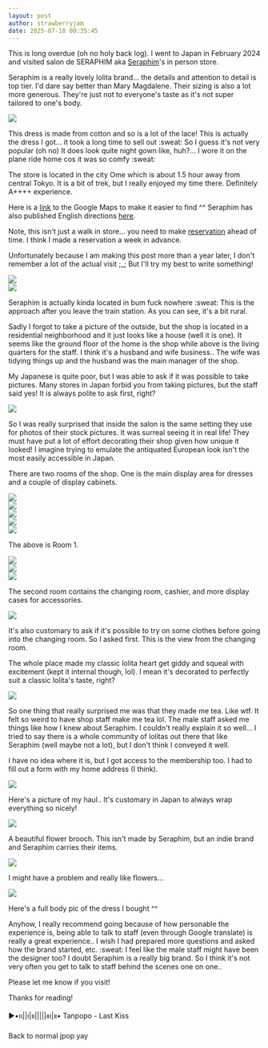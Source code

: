 ```yaml
---
layout: post
author: strawberryjam
date: 2025-07-18 00:35:45
---
```

<p>This is long overdue (oh no holy back log). I went to Japan in February 2024 and visited salon de SERAPHIM aka <a href="https://seraphim.shop-pro.jp/">Seraphim</a>'s in person store.</p>
<p>Seraphim is a really lovely lolita brand... the details and attention to detail is top tier. I'd dare say better than Mary Magdalene. Their sizing is also a lot more generous. They're just not to everyone's taste as it's not super tailored to one's body.</p>
<img src="/assets/seraphim/179913171.jpg"  class="img-rounded img-responsive center-block" style="max-height: 55%; max-width: 55%;">
<p>This dress is made from cotton and so is a lot of the lace! This is actually the dress I got... it took a long time to sell out :sweat: So I guess it's not very popular (oh no) It does look quite night gown like, huh?... I wore it on the plane ride home cos it was so comfy :sweat:</p>

<p>The store is located in the city Ome which is about 1.5 hour away from central Tokyo. It is a bit of trek, but I really enjoyed my time there. Definitely A++++ experience.</p> 
<p>Here is a <a href="https://maps.app.goo.gl/Fe5iVDE6SkWeUmie9">link</a> to the Google Maps to make it easier to find ^^ Seraphim has also published English directions <a href="https://www.k-seraphim.com/09/shop/seraphim_shop/ssroute.html">here</a>.</p>
<p>Note, this isn't just a walk in store... you need to make <a href="https://www.k-seraphim.com/09/navishop.html">reservation</a> ahead of time. I think I made a reservation a week in advance.</p>
<p>Unfortunately because I am making this post more than a year later, I don't remember a lot of the actual visit ;_; But I'll try my best to write something!</p>


<table class="table">
<tr>
<img src="/assets/seraphim/IMG_0290.jpg" class="img-rounded img-responsive center-block" style="max-height: 55%; max-width: 55%;"><br>
<img src="/assets/seraphim/IMG_0291.jpg" class="img-rounded img-responsive center-block" style="max-height: 55%; max-width: 55%;"><br>
<p>Seraphim is actually kinda located in bum fuck nowhere :sweat: This is the approach after you leave the train station. As you can see, it's a bit rural.</p>
<p>Sadly I forgot to take a picture of the outside, but the shop is located in a residential neighborhood and it just looks like a house (well it is one). It seems like the ground floor of the home is the shop while above is the living quarters for the staff. I think it's a husband and wife business.. The wife was tidying things up and the husband was the main manager of the shop.</p>
<p>My Japanese is quite poor, but I was able to ask if it was possible to take pictures. Many stores in Japan forbid you from taking pictures, but the staff said yes! It is always polite to ask first, right?</p>

<img src="/assets/seraphim/IMG_0293.jpg" class="img-rounded img-responsive center-block" style="max-height: 55%; max-width: 55%;"><br>
<p>So I was really surprised that inside the salon is the same setting they use for photos of their stock pictures. It was surreal seeing it in real life! They must have put a lot of effort decorating their shop given how unique it looked! I imagine trying to emulate the antiquated European look isn't the most easily accessible in Japan.</p>

<p>There are two rooms of the shop. One is the main display area for dresses and a couple of display cabinets.</p>
<img src="/assets/seraphim/IMG_0294.jpg" class="img-rounded img-responsive center-block" style="max-height: 55%; max-width: 55%;"><br>
<img src="/assets/seraphim/IMG_0295.jpg" class="img-rounded img-responsive center-block" style="max-height: 55%; max-width: 55%;"><br>
<img src="/assets/seraphim/IMG_0296.jpg" class="img-rounded img-responsive center-block" style="max-height: 55%; max-width: 55%;"><br>
<img src="/assets/seraphim/IMG_0297.jpg" class="img-rounded img-responsive center-block" style="max-height: 55%; max-width: 55%;"><br>
<img src="/assets/seraphim/IMG_0298.jpg" class="img-rounded img-responsive center-block" style="max-height: 55%; max-width: 55%;"><br>
<p>The above is Room 1.</p>

<img src="/assets/seraphim/IMG_0299.jpg" class="img-rounded img-responsive center-block" style="max-height: 55%; max-width: 55%;"><br>
<img src="/assets/seraphim/IMG_0300.jpg" class="img-rounded img-responsive center-block" style="max-height: 55%; max-width: 55%;"><br>
<img src="/assets/seraphim/IMG_0301.jpg" class="img-rounded img-responsive center-block" style="max-height: 55%; max-width: 55%;"><br>
<p>The second room contains the changing room, cashier, and more display cases for accessories.</p>

<img src="/assets/seraphim/IMG_0292.jpg" class="img-rounded img-responsive center-block" style="max-height: 55%; max-width: 55%;"><br>
<p>It's also customary to ask if it's possible to try on some clothes before going into the changing room. So I asked first. This is the view from the changing room.</p>
<p>The whole place made my classic lolita heart get giddy and squeal with excitement (kept it internal though, lol). I mean it's decorated to perfectly suit a classic lolita's taste, right?</p>

<img src="/assets/seraphim/IMG_0302.jpg" class="img-rounded img-responsive center-block" style="max-height: 55%; max-width: 55%;"><br>
<p>So one thing that really surprised me was that they made me tea. Like wtf. It felt so weird to have shop staff make me tea lol. The male staff asked me things like how I knew about Seraphim. I couldn't really explain it so well... I tried to say there is a whole community of lolitas out there that like Seraphim (well maybe not a lot), but I don't think I conveyed it well.</p>
<p>I have no idea where it is, but I got access to the membership too. I had to fill out a form with my home address (I think).</p>

<img src="/assets/seraphim/IMG_0310.jpg" class="img-rounded img-responsive center-block" style="max-height: 55%; max-width: 55%;"><br>
<p>Here's a picture of my haul.. It's customary in Japan to always wrap everything so nicely!</p>

<img src="/assets/seraphim/IMG_0311.jpg" class="img-rounded img-responsive center-block" style="max-height: 55%; max-width: 55%;"><br>
<p>A beautiful flower brooch. This isn't made by Seraphim, but an indie brand and Seraphim carries their items.</p>
<img src="/assets/seraphim/IMG_0314.jpg" class="img-rounded img-responsive center-block" style="max-height: 55%; max-width: 55%;"><br>
<p>I might have a problem and really like flowers...</p>

<img src="/assets/seraphim/IMG_0312.jpg" class="img-rounded img-responsive center-block" style="max-height: 55%; max-width: 55%;"><br>
<p>Here's a full body pic of the dress I bought ^^</p>

<p>Anyhow, I really recommend going because of how personable the experience is, being able to talk to staff (even through Google translate) is really a great experience.. I wish I had prepared more questions and asked how the brand started, etc. :sweat: I feel like the male staff might have been the designer too? I doubt Seraphim is a really big brand. So I think it's not very often you get to talk to staff behind the scenes one on one..</p>

<p>Please let me know if you visit!</p>


<p>Thanks for reading!</p>
<p>▶︎•၊၊||၊|။|||||။၊|။• Tanpopo - Last Kiss</p>
<p>Back to normal jpop yay</p>
